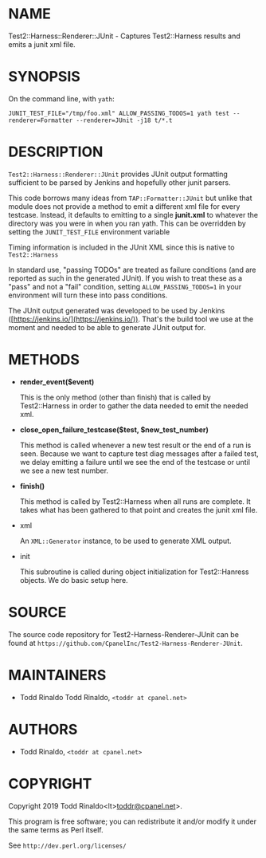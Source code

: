 # NAME

Test2::Harness::Renderer::JUnit - Captures Test2::Harness results and emits a junit xml file.

# SYNOPSIS

On the command line, with `yath`:

    JUNIT_TEST_FILE="/tmp/foo.xml" ALLOW_PASSING_TODOS=1 yath test --renderer=Formatter --renderer=JUnit -j18 t/*.t

# DESCRIPTION

`Test2::Harness::Renderer::JUnit` provides JUnit output formatting sufficient
to be parsed by Jenkins and hopefully other junit parsers.

This code borrows many ideas from `TAP::Formatter::JUnit` but unlike that module
does not provide a method to emit a different xml file for every testcase.
Instead, it defaults to emitting to a single **junit.xml** to whatever the directory
was you were in when you ran yath. This can be overridden by setting the
`JUNIT_TEST_FILE` environment variable

Timing information is included in the JUnit XML since this is native to `Test2::Harness`

In standard use, "passing TODOs" are treated as failure conditions (and are
reported as such in the generated JUnit).  If you wish to treat these as a
"pass" and not a "fail" condition, setting `ALLOW_PASSING_TODOS=1` in your
environment will turn these into pass conditions.

The JUnit output generated was developed to be used by Jenkins
([https://jenkins.io/](https://jenkins.io/)).  That's the build tool we use at the
moment and needed to be able to generate JUnit output for.

# METHODS

- **render\_event($event)**

    This is the only method (other than finish) that is called by Test2::Harness in order to
    gather the data needed to emit the needed xml.

- **close\_open\_failure\_testcase($test, $new\_test\_number)**

    This method is called whenever a new test result or the end of a run is seen. Because
    we want to capture test diag messages after a failed test, we delay emitting a failure
    until we see the end of the testcase or until we see a new test number.

- **finish()**

    This method is called by Test2::Harness when all runs are complete. It takes what has
    been gathered to that point and creates the junit xml file.

- xml

    An `XML::Generator` instance, to be used to generate XML output.

- init

    This subroutine is called during object initialization for Test2::Hanress objects.
    We do basic setup here.

# SOURCE

The source code repository for Test2-Harness-Renderer-JUnit can be found at
`https://github.com/CpanelInc/Test2-Harness-Renderer-JUnit`.

# MAINTAINERS

- Todd Rinaldo Todd Rinaldo, `<toddr at cpanel.net>`

# AUTHORS

- Todd Rinaldo, `<toddr at cpanel.net>`

# COPYRIGHT

Copyright 2019 Todd Rinaldo&lt;lt>toddr@cpanel.net>.

This program is free software; you can redistribute it and/or
modify it under the same terms as Perl itself.

See `http://dev.perl.org/licenses/`
